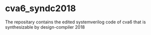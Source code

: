 # cva6_syndc2018
The repositary contains the edited systemverilog code of cva6 that is synthesizable by design-compiler 2018
